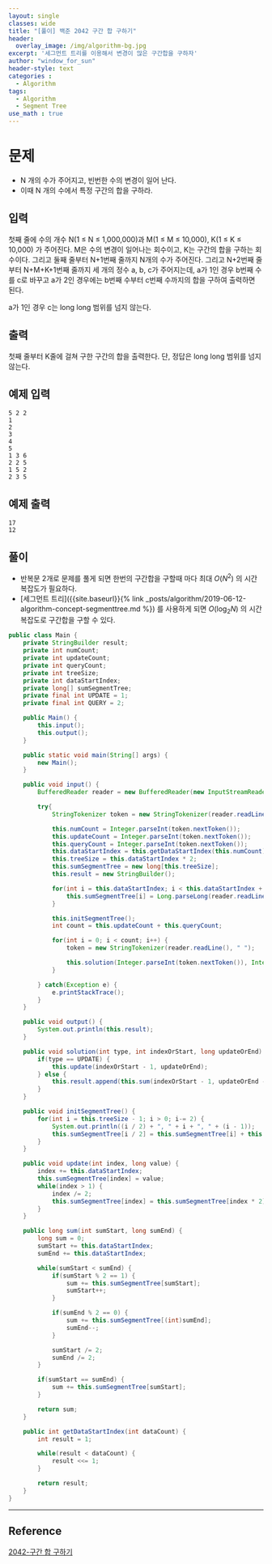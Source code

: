 ```yaml
--- 
layout: single
classes: wide
title: "[풀이] 백준 2042 구간 합 구하기"
header:
  overlay_image: /img/algorithm-bg.jpg
excerpt: '세그먼트 트리를 이용해서 변경이 많은 구간합을 구하자'
author: "window_for_sun"
header-style: text
categories :
  - Algorithm
tags:
  - Algorithm
  - Segment Tree
use_math : true
---  
```


# 문제
- N 개의 수가 주어지고, 빈번한 수의 변경이 일어 난다.
- 이때 N 개의 수에서 특정 구간의 합을 구하라.

## 입력
첫째 줄에 수의 개수 N(1 ≤ N ≤ 1,000,000)과 M(1 ≤ M ≤ 10,000), K(1 ≤ K ≤ 10,000) 가 주어진다. M은 수의 변경이 일어나는 회수이고, K는 구간의 합을 구하는 회수이다. 그리고 둘째 줄부터 N+1번째 줄까지 N개의 수가 주어진다. 그리고 N+2번째 줄부터 N+M+K+1번째 줄까지 세 개의 정수 a, b, c가 주어지는데, a가 1인 경우 b번째 수를 c로 바꾸고 a가 2인 경우에는 b번째 수부터 c번째 수까지의 합을 구하여 출력하면 된다.

a가 1인 경우 c는 long long 범위를 넘지 않는다.

## 출력
첫째 줄부터 K줄에 걸쳐 구한 구간의 합을 출력한다. 단, 정답은 long long 범위를 넘지 않는다.

## 예제 입력

```
5 2 2
1
2
3
4
5
1 3 6
2 2 5
1 5 2
2 3 5
```  

## 예제 출력

```
17
12
```  

## 풀이
- 반복문 2개로 문제를 풀게 되면 한번의 구간합을 구할때 마다 최대 $O(N^2)$ 의 시간 복잡도가 필요하다.
- [세그먼트 트리]({{site.baseurl}}{% link _posts/algorithm/2019-06-12-algorithm-concept-segmenttree.md %}) 를 사용하게 되면 $O(\log_2 N)$ 의 시간 복잡도로 구간합을 구할 수 있다.

```java
public class Main {
    private StringBuilder result;
    private int numCount;
    private int updateCount;
    private int queryCount;
    private int treeSize;
    private int dataStartIndex;
    private long[] sumSegmentTree;
    private final int UPDATE = 1;
    private final int QUERY = 2;

    public Main() {
        this.input();
        this.output();
    }

    public static void main(String[] args) {
        new Main();
    }

    public void input() {
        BufferedReader reader = new BufferedReader(new InputStreamReader(System.in));

        try{
            StringTokenizer token = new StringTokenizer(reader.readLine(), " ");

            this.numCount = Integer.parseInt(token.nextToken());
            this.updateCount = Integer.parseInt(token.nextToken());
            this.queryCount = Integer.parseInt(token.nextToken());
            this.dataStartIndex = this.getDataStartIndex(this.numCount);
            this.treeSize = this.dataStartIndex * 2;
            this.sumSegmentTree = new long[this.treeSize];
            this.result = new StringBuilder();

            for(int i = this.dataStartIndex; i < this.dataStartIndex + this.numCount; i++) {
                this.sumSegmentTree[i] = Long.parseLong(reader.readLine());
            }

            this.initSegmentTree();
            int count = this.updateCount + this.queryCount;

            for(int i = 0; i < count; i++) {
                token = new StringTokenizer(reader.readLine(), " ");

                this.solution(Integer.parseInt(token.nextToken()), Integer.parseInt(token.nextToken()), Long.parseLong(token.nextToken()));
            }

        } catch(Exception e) {
            e.printStackTrace();
        }
    }

    public void output() {
        System.out.println(this.result);
    }

    public void solution(int type, int indexOrStart, long updateOrEnd) {
        if(type == UPDATE) {
            this.update(indexOrStart - 1, updateOrEnd);
        } else {
            this.result.append(this.sum(indexOrStart - 1, updateOrEnd - 1)).append("\n");
        }
    }

    public void initSegmentTree() {
        for(int i = this.treeSize - 1; i > 0; i-= 2) {
            System.out.println((i / 2) + ", " + i + ", " + (i - 1));
            this.sumSegmentTree[i / 2] = this.sumSegmentTree[i] + this.sumSegmentTree[i - 1];
        }
    }

    public void update(int index, long value) {
        index += this.dataStartIndex;
        this.sumSegmentTree[index] = value;
        while(index > 1) {
            index /= 2;
            this.sumSegmentTree[index] = this.sumSegmentTree[index * 2] + this.sumSegmentTree[index * 2 + 1];
        }
    }

    public long sum(int sumStart, long sumEnd) {
        long sum = 0;
        sumStart += this.dataStartIndex;
        sumEnd += this.dataStartIndex;

        while(sumStart < sumEnd) {
            if(sumStart % 2 == 1) {
                sum += this.sumSegmentTree[sumStart];
                sumStart++;
            }

            if(sumEnd % 2 == 0) {
                sum += this.sumSegmentTree[(int)sumEnd];
                sumEnd--;
            }

            sumStart /= 2;
            sumEnd /= 2;
        }

        if(sumStart == sumEnd) {
            sum += this.sumSegmentTree[sumStart];
        }

        return sum;
    }

    public int getDataStartIndex(int dataCount) {
        int result = 1;

        while(result < dataCount) {
            result <<= 1;
        }

        return result;
    }
}
```  

---
## Reference
[2042-구간 합 구하기](https://www.acmicpc.net/problem/2042)  
